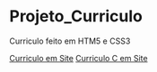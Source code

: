 # Projeto_Curriculo
 <p>Curriculo feito em HTM5 e CSS3</p>
 <a href="https://evertonhenrique.github.io/Projeto_Curriculo/curriculo_everton.html">Curriculo em Site</a>
 <a href="https://evertonhenrique.github.io/Projeto_Curriculo/curriculo_cleide.html">Curriculo C em Site</a>
